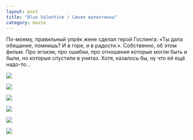 ```yaml
---
layout: post
title: "Blue Valentine / Синяя валентинка"
category: movie
---
```

По-моему, правильный упрёк жене сделал герой Гослинга: «Ты дала обещание, помнишь? И в горе, и в радости.». Собственно, об этом фильм. Про эгоизм, про ошибки, про отношения которые могли быть и были, но которые спустили в унитаз. Хотя, казалось бы, ну что ей ещё надо-то...

![](https://pics.livejournal.com/quillcraft/pic/0015ap8w)

![](https://pics.livejournal.com/quillcraft/pic/0015dqs9)

![](https://pics.livejournal.com/quillcraft/pic/0015bky2)

![](https://pics.livejournal.com/quillcraft/pic/0015cg2z)

![](https://pics.livejournal.com/quillcraft/pic/0015eyea)

![](https://pics.livejournal.com/quillcraft/pic/0015f574)

